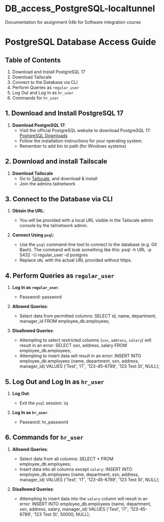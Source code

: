 # DB_access_PostgreSQL-localtunnel
Documentation for assignment 04b for Software integration course
# PostgreSQL Database Access Guide

## Table of Contents
1. Download and Install PostgreSQL 17
2. Download Tailscale
3. Connect to the Database via CLI
4. Perform Queries as `regular_user`
5. Log Out and Log In as `hr_user`
6. Commands for `hr_user`

## 1. Download and Install PostgreSQL 17

1. **Download PostgreSQL 17**:
   - Visit the official PostgreSQL website to download PostgreSQL 17: [PostgreSQL Downloads](https://www.postgresql.org/download/)
   - Follow the installation instructions for your operating system.
   - Remember to add bin to path (for Windows systems)
  
## 2. Download and install Tailscale

1. **Download Tailscale**
   - Go to [Tailscale](https://tailscale.com/download), and download & install
   - Join the admins tailnetwork

## 3. Connect to the Database via CLI

1. **Obtain the URL**:
   - You will be provided with a local URL visible in the Tailscale admin console by the tailnetwork admin.

2. **Connect Using `psql`**:
   - Use the `psql` command-line tool to connect to the database (e.g. Git Bash). The command will look something like this:
     psql -h URL -p 5432 -U regular_user -d postgres
   - Replace `URL` with the actual URL provided without https.

## 4. Perform Queries as `regular_user`

1. **Log In as `regular_user`**.
   - Password: password

2. **Allowed Queries**:
   - Select data from permitted columns:
     SELECT id, name, department, manager_id FROM employee_db.employees;

3. **Disallowed Queries**:
   - Attempting to select restricted columns (`ssn`, `address`, `salary`) will result in an error:
     SELECT ssn, address, salary FROM employee_db.employees;
   - Attempting to insert data will result in an error:
     INSERT INTO employee_db.employees (name, department, ssn, address, manager_id) VALUES ('Test', 'IT', '123-45-6789', '123 Test St', NULL);

## 5. Log Out and Log In as `hr_user`

1. **Log Out**:
   - Exit the `psql` session:
     \q

2. **Log In as `hr_user`**.
   - Password: hr_password

## 6. Commands for `hr_user`

1. **Allowed Queries**:
   - Select data from all columns:
     SELECT * FROM employee_db.employees;
   - Insert data into all columns except `salary`:
     INSERT INTO employee_db.employees (name, department, ssn, address, manager_id) VALUES ('Test', 'IT', '123-45-6789', '123 Test St', NULL);

2. **Disallowed Queries**:
   - Attempting to insert data into the `salary` column will result in an error:
     INSERT INTO employee_db.employees (name, department, ssn, address, salary, manager_id) VALUES ('Test', 'IT', '123-45-6789', '123 Test St', 50000, NULL);
